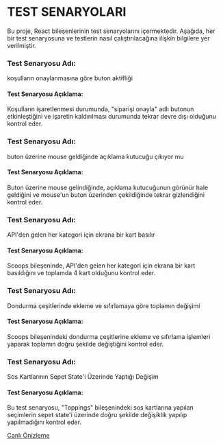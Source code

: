 <h1>TEST SENARYOLARI</h1>

Bu proje, React bileşenlerinin test senaryolarını içermektedir. Aşağıda, her bir test senaryosuna ve testlerin nasıl çalıştırılacağına ilişkin bilgilere yer verilmiştir.

<h3>Test Senaryosu Adı:</h3>koşulların onaylanmasına göre buton aktifliği
<h4>Test Senaryosu Açıklama:</h4> Koşulların işaretlenmesi durumunda, "siparişi onayla" adlı butonun etkinleştiğini ve işaretin kaldırılması durumunda tekrar devre dışı olduğunu kontrol eder.

<h3>Test Senaryosu Adı:</h3> buton üzerine mouse geldiğinde açıklama kutucuğu çıkıyor mu

<h4>Test Senaryosu Açıklama:</h4> Buton üzerine mouse gelindiğinde, açıklama kutucuğunun görünür hale geldiğini ve mouse'un buton üzerinden çekildiğinde tekrar gizlendiğini kontrol eder.

<h3>Test Senaryosu Adı:</h3>API'den gelen her kategori için ekrana bir kart basılır

<h4>Test Senaryosu Açıklama:</h4> Scoops bileşeninde, API'den gelen her kategori için ekrana bir kart basıldığını ve toplamda 4 kart olduğunu kontrol eder.

<h3>Test Senaryosu Adı:</h3> Dondurma çeşitlerinde ekleme ve sıfırlamaya göre toplamın değişimi

<h4>Test Senaryosu Açıklama:</h4> Scoops bileşenindeki dondurma çeşitlerine ekleme ve sıfırlama işlemleri yaparak toplamın doğru şekilde değiştiğini kontrol eder.

<h3>Test Senaryosu Adı:</h3>Sos Kartlarının Sepet State'i Üzerinde Yaptığı Değişim

<h4>Test Senaryosu Açıklama:</h4>Bu test senaryosu, "Toppings" bileşenindeki sos kartlarına yapılan seçimlerin sepet state'i üzerinde doğru şekilde değişiklik yapılıp yapılmadığını kontrol eder.

<a href="">Canlı Önizleme</a>
<img src="" alt="">
